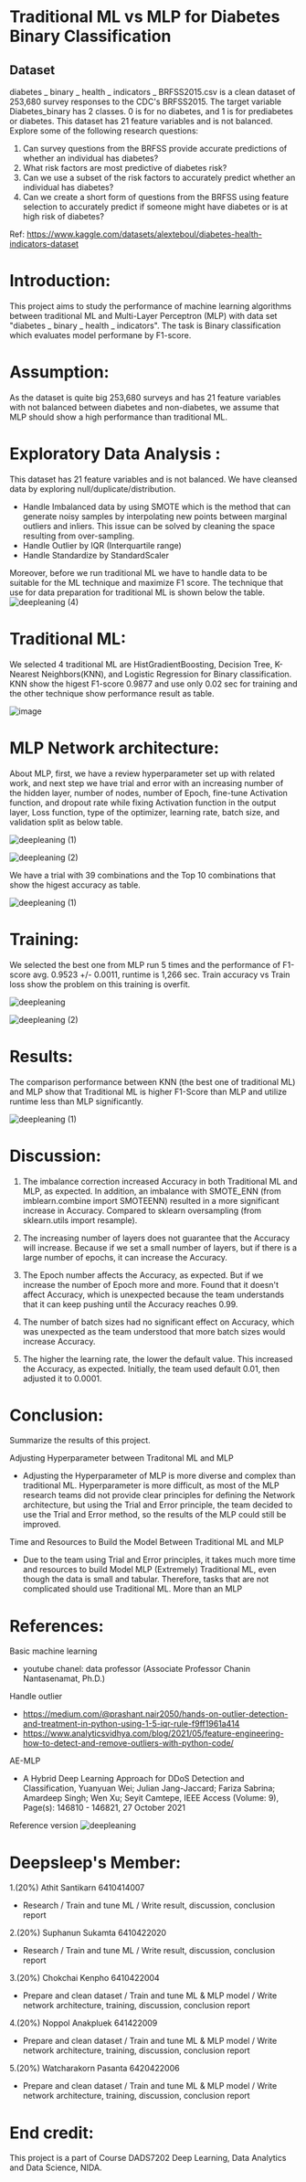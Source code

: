 
# Traditional ML vs MLP for Diabetes Binary Classification
## Dataset
diabetes _ binary _ health _ indicators _ BRFSS2015.csv is a clean dataset of 253,680 survey responses to the CDC's BRFSS2015. The target variable Diabetes_binary has 2 classes. 0 is for no diabetes, and 1 is for prediabetes or diabetes. This dataset has 21 feature variables and is not balanced.
Explore some of the following research questions:

  1. Can survey questions from the BRFSS provide accurate predictions of whether an individual has diabetes?
  2. What risk factors are most predictive of diabetes risk?
  3. Can we use a subset of the risk factors to accurately predict whether an individual has diabetes?
  4. Can we create a short form of questions from the BRFSS using feature selection to accurately predict if someone might have diabetes or is at high risk of diabetes?

Ref: https://www.kaggle.com/datasets/alexteboul/diabetes-health-indicators-dataset

# Introduction: 
This project aims to study the performance of machine learning algorithms between traditional ML and Multi-Layer Perceptron (MLP) with data set "diabetes _ binary _ health _ indicators". The task is Binary classification which evaluates model performane by F1-score.

# Assumption:
As the dataset is quite big 253,680 surveys and has 21 feature variables with not balanced between diabetes and non-diabetes, we assume that MLP should show a high performance than traditional ML. 


# Exploratory Data Analysis :
This dataset has 21 feature variables and is not balanced. We have cleansed data by exploring null/duplicate/distribution. 
  - Handle Imbalanced data by using SMOTE which is the method that can generate noisy samples by interpolating new points between marginal outliers and inliers. This issue can be solved by cleaning the space resulting from over-sampling. 
  - Handle Outlier by IQR (Interquartile range)
  - Handle Standardize by StandardScaler

  Moreover, before we run traditional ML we have to handle data to be suitable for the ML technique and maximize F1 score. The technique that use for data preparation for traditional ML is shown below the table.
![deepleaning (4)](https://user-images.githubusercontent.com/107410157/189487745-515b2efb-e43f-48c6-b2b5-fb31796f9d82.png)



# Traditional ML:
We selected 4 traditional ML are HistGradientBoosting, Decision Tree, K-Nearest Neighbors(KNN), and Logistic Regression for Binary classification.
KNN show the higest F1-score 0.9877 and use only 0.02 sec for training and the other technique show performance result as table.

![image](https://user-images.githubusercontent.com/107410157/189485680-2a6b702b-2799-4b5b-98da-5b122ced2b53.png)


# MLP Network architecture:
About MLP, first, we have a review hyperparameter set up with related work, and next step we have trial and error with an increasing number of the hidden layer, number of nodes, number of Epoch, fine-tune Activation function, and dropout rate while fixing Activation function in the output layer, Loss function, type of the optimizer, learning rate, batch size, and validation split as below table.

![deepleaning (1)](https://user-images.githubusercontent.com/107410157/189487379-37527650-3d31-4214-8f6d-febaff90576d.png)

![deepleaning (2)](https://user-images.githubusercontent.com/107410157/189487383-d8bd4bc5-3cb6-4ff6-9744-43287cf01372.png)

We have a trial with 39 combinations and the Top 10 combinations that show the higest accuracy as table.

![deepleaning (1)](https://user-images.githubusercontent.com/86920208/189493574-df2d9a38-5d08-4c45-bd0f-01b2ef647366.jpg)


# Training:

We selected the best one from MLP run 5 times and the performance of F1-score avg. 0.9523 +/- 0.0011, runtime is 1,266 sec.
Train accuracy vs Train loss show the problem on this training is overfit.

![deepleaning](https://user-images.githubusercontent.com/107410157/189488737-3cbc52c5-11dc-4e85-9b49-0a6aea944edd.png)

![deepleaning (2)](https://user-images.githubusercontent.com/107410157/189490390-09794b8c-483f-46ca-901e-b46e9773c3c4.png)



# Results:
The comparison performance between KNN (the best one of traditional ML) and MLP show that Traditional ML is higher F1-Score than MLP and utilize runtime less than MLP significantly.

![deepleaning (1)](https://user-images.githubusercontent.com/107410157/189489064-b10ca4a8-abe0-479d-8a6a-7497ff2f447a.png)


# Discussion:
1. The imbalance correction increased Accuracy in both Traditional ML and MLP, as expected. In addition, an imbalance with SMOTE_ENN (from imblearn.combine import SMOTEENN) resulted in a more significant increase in Accuracy. Compared to sklearn oversampling (from sklearn.utils import resample).

2. The increasing number of layers does not guarantee that the Accuracy will increase. Because if we set a small number of layers, but if there is a large number of epochs, it can increase the Accuracy.

3. The Epoch number affects the Accuracy, as expected. But if we increase the number of Epoch more and more. Found that it doesn't affect Accuracy, which is unexpected because the team understands that it can keep pushing until the Accuracy reaches 0.99.

4. The number of batch sizes had no significant effect on Accuracy, which was unexpected as the team understood that more batch sizes would increase Accuracy.

6. The higher the learning rate, the lower the default value. This increased the Accuracy, as expected. Initially, the team used default 0.01, then adjusted it to 0.0001.


# Conclusion:
Summarize the results of this project.

Adjusting Hyperparameter between Traditonal ML and MLP
- Adjusting the Hyperparameter of MLP is more diverse and complex than traditional ML. Hyperparameter is more difficult, as most of the MLP research teams did not provide clear principles for defining the Network architecture, but using the Trial and Error principle, the team decided to use the Trial and Error method, so the results of the MLP could still be improved.

Time and Resources to Build the Model Between Traditional ML and MLP
- Due to the team using Trial and Error principles, it takes much more time and resources to build Model MLP (Extremely) Traditional ML, even though the data is small and tabular. Therefore, tasks that are not complicated should use Traditional ML. More than an MLP


# References:
Basic machine learning
  - youtube chanel: data professor (Associate Professor Chanin Nantasenamat, Ph.D.)
 
Handle outlier
  - https://medium.com/@prashant.nair2050/hands-on-outlier-detection-and-treatment-in-python-using-1-5-iqr-rule-f9ff1961a414
  - https://www.analyticsvidhya.com/blog/2021/05/feature-engineering-how-to-detect-and-remove-outliers-with-python-code/

AE-MLP
  - A Hybrid Deep Learning Approach for DDoS Detection and Classification, Yuanyuan Wei; Julian Jang-Jaccard; Fariza Sabrina; Amardeep Singh; Wen Xu; Seyit Camtepe, IEEE Access (Volume: 9), Page(s): 146810 - 146821, 27 October 2021

Reference version
![deepleaning](https://user-images.githubusercontent.com/86920208/189493303-c8e845e1-ed8c-4461-996f-120a14d1031a.jpg)


# Deepsleep's Member:
1.(20%) Athit Santikarn 6410414007
- Research / Train and tune ML / Write result, discussion, conclusion report

2.(20%) Suphanun Sukamta 6410422020
- Research / Train and tune ML / Write result, discussion, conclusion report

3.(20%) Chokchai Kenpho 6410422004
- Prepare and clean dataset / Train and tune ML & MLP model / Write network architecture, training, discussion, conclusion report

4.(20%) Noppol Anakpluek 641422009
- Prepare and clean dataset / Train and tune ML & MLP model / Write network architecture, training, discussion, conclusion report

5.(20%) Watcharakorn Pasanta 6420422006
- Prepare and clean dataset / Train and tune ML & MLP model / Write network architecture, training, discussion, conclusion report

# End credit: 
This project is a part of Course DADS7202 Deep Learning, Data Analytics and Data Science, NIDA.


